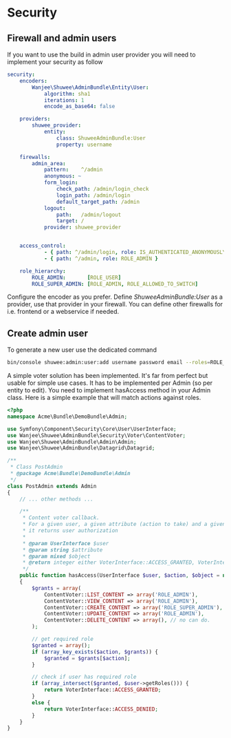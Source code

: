 # Security

## Firewall and admin users

If you want to use the build in admin user provider you will need to implement your security as follow

``` yaml
security:
    encoders:
        Wanjee\Shuwee\AdminBundle\Entity\User:
            algorithm: sha1
            iterations: 1
            encode_as_base64: false

    providers:
        shuwee_provider:
            entity:
                class: ShuweeAdminBundle:User
                property: username

    firewalls:
        admin_area:
            pattern:    ^/admin
            anonymous: ~
            form_login:
                check_path: /admin/login_check
                login_path: /admin/login
                default_target_path: /admin
            logout:
                path:   /admin/logout
                target: /
            provider: shuwee_provider


    access_control:
            - { path: ^/admin/login, role: IS_AUTHENTICATED_ANONYMOUSLY }
            - { path: ^/admin, role: ROLE_ADMIN }

    role_hierarchy:
        ROLE_ADMIN:       [ROLE_USER]
        ROLE_SUPER_ADMIN: [ROLE_ADMIN, ROLE_ALLOWED_TO_SWITCH]
``` 

Configure the encoder as you prefer.  Define *ShuweeAdminBundle:User* as a provider, use that provider in your firewall.
You can define other firewalls for i.e. frontend or a webservice if needed.

## Create admin user

To generate a new user use the dedicated command

``` bash
bin/console shuwee:admin:user:add username password email --roles=ROLE_ADMIN
```


A simple voter solution has been implemented.  It's far from perfect but usable for simple use cases.
It has to be implemented per Admin (so per entity to edit).
You need to implement hasAccess method in your Admin class.  Here is a simple example that will match actions against roles.

``` php
<?php
namespace Acme\Bundle\DemoBundle\Admin;

use Symfony\Component\Security\Core\User\UserInterface;
use Wanjee\Shuwee\AdminBundle\Security\Voter\ContentVoter;
use Wanjee\Shuwee\AdminBundle\Admin\Admin;
use Wanjee\Shuwee\AdminBundle\Datagrid\Datagrid;

/**
 * Class PostAdmin
 * @package Acme\Bundle\DemoBundle\Admin
 */
class PostAdmin extends Admin
{
    // ... other methods ...

    /**
     * Content voter callback.
     * For a given user, a given attribute (action to take) and a given object
     * it returns user authorization
     *
     * @param UserInterface $user
     * @param string $attribute
     * @param mixed $object
     * @return integer either VoterInterface::ACCESS_GRANTED, VoterInterface::ACCESS_ABSTAIN, or VoterInterface::ACCESS_DENIED
     */
    public function hasAccess(UserInterface $user, $action, $object = null)
    {
        $grants = array(
            ContentVoter::LIST_CONTENT => array('ROLE_ADMIN'),
            ContentVoter::VIEW_CONTENT => array('ROLE_ADMIN'),
            ContentVoter::CREATE_CONTENT => array('ROLE_SUPER_ADMIN'),
            ContentVoter::UPDATE_CONTENT => array('ROLE_ADMIN'),
            ContentVoter::DELETE_CONTENT => array(), // no can do.
        );

        // get required role
        $granted = array();
        if (array_key_exists($action, $grants)) {
            $granted = $grants[$action];
        }

        // check if user has required role
        if (array_intersect($granted, $user->getRoles())) {
            return VoterInterface::ACCESS_GRANTED;
        }
        else {
            return VoterInterface::ACCESS_DENIED;
        }
    }
}
```     
